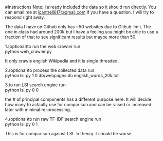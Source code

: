#Instructions
Note: I already included the data so it should run directly. You can email me at icantrell617@gmail.com if you have a question. I will try to respond right away.

The data I have on Github only has ~50 websites due to Github limit. The one in class had around 200k but I have a feeling you might be able to use a fraction of that to see significant results but maybe more than 50.

1.(optional)to run the web crawler run<br>
python web_crawler.py

It only crawls english Wikipedia and it is single threaded. 

2.(optional)to process the collected data run<br>
python lsi.py <number of principal components to create> 1 0 db/webpages.db english_words_20k.txt

3.to run LSI search engine run<br>
python lsi.py <number of principal components to use> 0 0

the # of principal components has a different purpose here. It will decide how many to actaully use for comparison and can be raised or increased later with minimal re-processing.

4.(optional)to run raw TF-IDF search engine run<br>
python lsi.py <number of principal components to use> 0 1

This is for comparison against LSI. In theory it should be worse.
